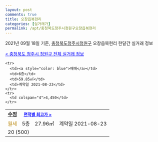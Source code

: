 ```yaml
---
layout: post
comments: true
title: 오창읍복현리
categories: [실거래가]
permalink: /apt/충청북도청주시청원구오창읍복현리
---
```


2021년 09월 18일 기준, <a href="/apt/충청북도청주시청원구">충청북도청주시청원구</a> 오창읍복현리 한달간 실거래 정보

<a style="color: blue;" href="/apt/충청북도청주시청원구">< 충청북도 청주시 청원구 전체 실거래 정보</a>
<!---- start ---->
<table>
  <tr>
    <td colspan="4" style="font-weight: bold;"><a href="/apt/충청북도청주시청원구오창읍복현리수정">수정</a> &nbsp;&nbsp;&nbsp; <a style="color: blue; font-size: smaller;" href="/apt/충청북도청주시청원구오창읍복현리수정">면적별 최고가 ></a></td>
  </tr>
    
    <tr>
      <td><a style="color: blue">매매</a></td>
      <td>6층</td>
      <td>59.85㎡</td>
      <td>계약일 2021-08-23</td>
    </tr>
    <tr>
      <td colspan="4">4,450</td>
    </tr>
      
  <tr>
    <td><a style="color: darkgoldenrod">월세</a></td>
    <td>5층</td>
    <td>27.96㎡</td>
    <td>계약일 2021-08-23</td>
  </tr>
  <tr>
    <td colspan="4">20 (500)</td>
  </tr>
    
</table>
<!---- end ---->
    